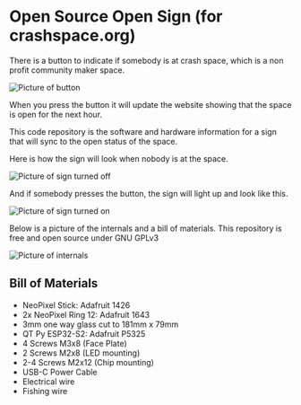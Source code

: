 # Open Source Open Sign (for crashspace.org)

There is a button to indicate if somebody is at crash space, which is a non profit community maker space.

![Picture of button](images/Button.png)

When you press the button it will update the website showing that the space is open for the next hour. 

This code repository is the software and hardware information for a sign that will sync to the open status of the space. 

Here is how the sign will look when nobody is at the space.

![Picture of sign turned off](images/unlit.png)

And if somebody presses the button, the sign will light up and look like this.

![Picture of sign turned on](images/lit.png)

Below is a picture of the internals and a bill of materials. This repository is free and open source under GNU GPLv3

![Picture of internals](images/wiring.png)

## Bill of Materials

- NeoPixel Stick: Adafruit 1426
- 2x NeoPixel Ring 12: Adafruit 1643
- 3mm one way glass cut to 181mm x 79mm
- QT Py ESP32-S2: Adafruit P5325
- 4 Screws M3x8 (Face Plate)
- 2 Screws M2x8 (LED mounting)
- 2-4 Screws M2x12 (Chip mounting)
- USB-C Power Cable
- Electrical wire
- Fishing wire
